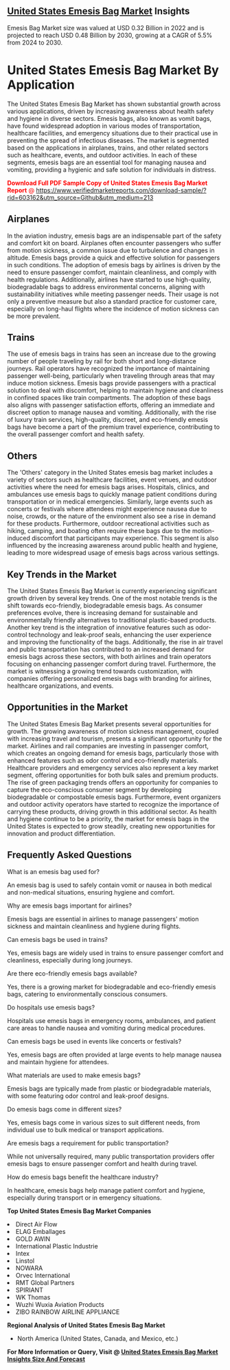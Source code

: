 <h2><a href="https://www.verifiedmarketreports.com/download-sample/?rid=603162&amp;utm_source=Github&amp;utm_medium=213" target="_blank">United States Emesis Bag Market</a> Insights</h2><p>Emesis Bag Market size was valued at USD 0.32 Billion in 2022 and is projected to reach USD 0.48 Billion by 2030, growing at a CAGR of 5.5% from 2024 to 2030.</p><p><h1>United States Emesis Bag Market By Application</h1><p>The United States Emesis Bag Market has shown substantial growth across various applications, driven by increasing awareness about health safety and hygiene in diverse sectors. Emesis bags, also known as vomit bags, have found widespread adoption in various modes of transportation, healthcare facilities, and emergency situations due to their practical use in preventing the spread of infectious diseases. The market is segmented based on the applications in airplanes, trains, and other related sectors such as healthcare, events, and outdoor activities. In each of these segments, emesis bags are an essential tool for managing nausea and vomiting, providing a hygienic and safe solution for individuals in distress.</p><p><p><span class=""><span style="color: #ff0000;"><strong>Download Full PDF Sample Copy of United States Emesis Bag Market Report</strong> @ </span><a href="https://www.verifiedmarketreports.com/download-sample/?rid=603162&amp;utm_source=Github&amp;utm_medium=213" target="_blank">https://www.verifiedmarketreports.com/download-sample/?rid=603162&amp;utm_source=Github&amp;utm_medium=213</a></span></p></p><h2>Airplanes</h2><p>In the aviation industry, emesis bags are an indispensable part of the safety and comfort kit on board. Airplanes often encounter passengers who suffer from motion sickness, a common issue due to turbulence and changes in altitude. Emesis bags provide a quick and effective solution for passengers in such conditions. The adoption of emesis bags by airlines is driven by the need to ensure passenger comfort, maintain cleanliness, and comply with health regulations. Additionally, airlines have started to use high-quality, biodegradable bags to address environmental concerns, aligning with sustainability initiatives while meeting passenger needs. Their usage is not only a preventive measure but also a standard practice for customer care, especially on long-haul flights where the incidence of motion sickness can be more prevalent.</p><h2>Trains</h2><p>The use of emesis bags in trains has seen an increase due to the growing number of people traveling by rail for both short and long-distance journeys. Rail operators have recognized the importance of maintaining passenger well-being, particularly when traveling through areas that may induce motion sickness. Emesis bags provide passengers with a practical solution to deal with discomfort, helping to maintain hygiene and cleanliness in confined spaces like train compartments. The adoption of these bags also aligns with passenger satisfaction efforts, offering an immediate and discreet option to manage nausea and vomiting. Additionally, with the rise of luxury train services, high-quality, discreet, and eco-friendly emesis bags have become a part of the premium travel experience, contributing to the overall passenger comfort and health safety.</p><h2>Others</h2><p>The 'Others' category in the United States emesis bag market includes a variety of sectors such as healthcare facilities, event venues, and outdoor activities where the need for emesis bags arises. Hospitals, clinics, and ambulances use emesis bags to quickly manage patient conditions during transportation or in medical emergencies. Similarly, large events such as concerts or festivals where attendees might experience nausea due to noise, crowds, or the nature of the environment also see a rise in demand for these products. Furthermore, outdoor recreational activities such as hiking, camping, and boating often require these bags due to the motion-induced discomfort that participants may experience. This segment is also influenced by the increasing awareness around public health and hygiene, leading to more widespread usage of emesis bags across various settings.</p><h2>Key Trends in the Market</h2><p>The United States Emesis Bag Market is currently experiencing significant growth driven by several key trends. One of the most notable trends is the shift towards eco-friendly, biodegradable emesis bags. As consumer preferences evolve, there is increasing demand for sustainable and environmentally friendly alternatives to traditional plastic-based products. Another key trend is the integration of innovative features such as odor-control technology and leak-proof seals, enhancing the user experience and improving the functionality of the bags. Additionally, the rise in air travel and public transportation has contributed to an increased demand for emesis bags across these sectors, with both airlines and train operators focusing on enhancing passenger comfort during travel. Furthermore, the market is witnessing a growing trend towards customization, with companies offering personalized emesis bags with branding for airlines, healthcare organizations, and events.</p><h2>Opportunities in the Market</h2><p>The United States Emesis Bag Market presents several opportunities for growth. The growing awareness of motion sickness management, coupled with increasing travel and tourism, presents a significant opportunity for the market. Airlines and rail companies are investing in passenger comfort, which creates an ongoing demand for emesis bags, particularly those with enhanced features such as odor control and eco-friendly materials. Healthcare providers and emergency services also represent a key market segment, offering opportunities for both bulk sales and premium products. The rise of green packaging trends offers an opportunity for companies to capture the eco-conscious consumer segment by developing biodegradable or compostable emesis bags. Furthermore, event organizers and outdoor activity operators have started to recognize the importance of carrying these products, driving growth in this additional sector. As health and hygiene continue to be a priority, the market for emesis bags in the United States is expected to grow steadily, creating new opportunities for innovation and product differentiation.</p><h2>Frequently Asked Questions</h2><p>What is an emesis bag used for?</p><p>An emesis bag is used to safely contain vomit or nausea in both medical and non-medical situations, ensuring hygiene and comfort.</p><p>Why are emesis bags important for airlines?</p><p>Emesis bags are essential in airlines to manage passengers' motion sickness and maintain cleanliness and hygiene during flights.</p><p>Can emesis bags be used in trains?</p><p>Yes, emesis bags are widely used in trains to ensure passenger comfort and cleanliness, especially during long journeys.</p><p>Are there eco-friendly emesis bags available?</p><p>Yes, there is a growing market for biodegradable and eco-friendly emesis bags, catering to environmentally conscious consumers.</p><p>Do hospitals use emesis bags?</p><p>Hospitals use emesis bags in emergency rooms, ambulances, and patient care areas to handle nausea and vomiting during medical procedures.</p><p>Can emesis bags be used in events like concerts or festivals?</p><p>Yes, emesis bags are often provided at large events to help manage nausea and maintain hygiene for attendees.</p><p>What materials are used to make emesis bags?</p><p>Emesis bags are typically made from plastic or biodegradable materials, with some featuring odor control and leak-proof designs.</p><p>Do emesis bags come in different sizes?</p><p>Yes, emesis bags come in various sizes to suit different needs, from individual use to bulk medical or transport applications.</p><p>Are emesis bags a requirement for public transportation?</p><p>While not universally required, many public transportation providers offer emesis bags to ensure passenger comfort and health during travel.</p><p>How do emesis bags benefit the healthcare industry?</p><p>In healthcare, emesis bags help manage patient comfort and hygiene, especially during transport or in emergency situations.</p></p><p><strong>Top United States Emesis Bag Market Companies</strong></p><div data-test-id=""><p><li>Direct Air Flow</li><li> ELAG Emballages</li><li> GOLD AWIN</li><li> International Plastic Industrie</li><li> Intex</li><li> Linstol</li><li> NOWARA</li><li> Orvec International</li><li> RMT Global Partners</li><li> SPIRIANT</li><li> WK Thomas</li><li> Wuzhi Wuxia Aviation Products</li><li> ZIBO RAINBOW AIRLINE APPLIANCE</li></p><div><strong>Regional Analysis of&nbsp;United States Emesis Bag Market</strong></div><ul><li dir="ltr"><p dir="ltr">North America&nbsp;(United States, Canada, and Mexico, etc.)</p></li></ul><p><strong>For More Information or Query, Visit @&nbsp;</strong><strong><a href="https://www.verifiedmarketreports.com/product/emesis-bag-market/?utm_source=Github&amp;utm_medium=213" target="_blank">United States Emesis Bag Market Insights Size And Forecast</a></strong></p></div>
